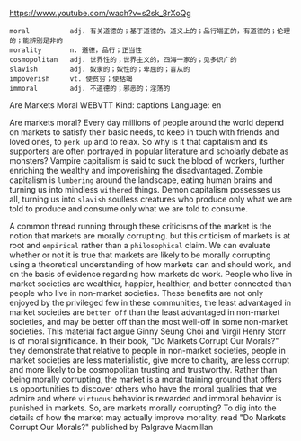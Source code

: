 https://www.youtube.com/wach?v=s2sk_8rXoQg

```
moral          adj. 有关道德的；基于道德的，道义上的；品行端正的，有道德的；伦理的；能辨别是非的
morality       n. 道德，品行；正当性
cosmopolitan   adj. 世界性的；世界主义的，四海一家的；见多识广的  
slavish        adj. 奴隶的；奴性的；卑屈的；盲从的
impoverish     vt. 使贫穷；使枯竭
immoral        adj. 不道德的；邪恶的；淫荡的
```

Are Markets Moral
WEBVTT Kind: captions Language: en 

Are markets moral? Every day millions of people around the world depend on markets to satisfy their basic needs, to keep in touch with friends and loved ones, to `perk up` and to relax. So why is it that capitalism and its supporters are often portrayed in popular literature and scholarly debate as monsters? Vampire capitalism is said to suck the blood of workers, further enriching the wealthy and impoverishing the disadvantaged. Zombie capitalism is `lumbering` around the landscape, eating human brains and turning us into mindless `withered` things. Demon capitalism possesses us all, turning us into `slavish` soulless creatures who produce only what we are told to produce and consume only what we are told to consume. 

A common thread running through these criticisms of the market is the notion that markets are morally corrupting. but this criticism of markets is at root and `empirical` rather than a `philosophical` claim. We can evaluate whether or not it is true that markets are likely to be morally corrupting using a theoretical understanding of how markets can and should work, and on the basis of evidence regarding how markets do work. People who live in market societies are wealthier, happier, healthier, and better connected than people who live in non-market societies. These benefits are not only enjoyed by the privileged few in these communities, the least advantaged in market societies are `better off` than the least advantaged in non-market societies, and may be better off than the most well-off in some non-market societies. This material fact argue Ginny Seung Choi and Virgil Henry Storr is of moral significance. In their book, "Do Markets Corrupt Our Morals?" they demonstrate that relative to people in non-market societies, people in market societies are less materialistic, give more to charity, are less corrupt and more likely to be cosmopolitan trusting and trustworthy. Rather than being morally corrupting, the market is a moral training ground that offers us opportunities to discover others who have the moral qualities that we admire and where `virtuous` behavior is rewarded and immoral behavior is punished in markets. So, are markets morally corrupting? To dig into the details of how the market may actually improve morality, read "Do Markets Corrupt Our Morals?" published by Palgrave Macmillan 